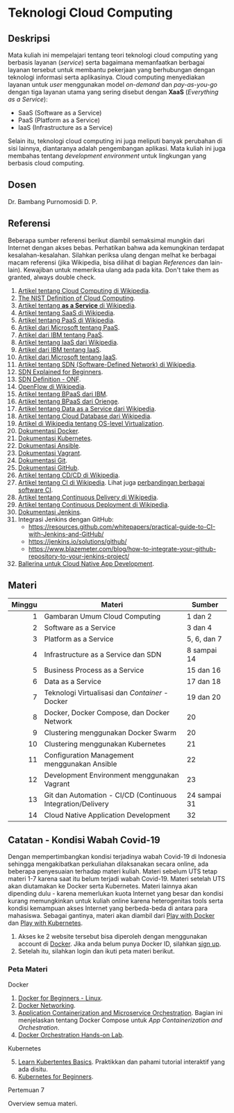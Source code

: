 # Teknologi Cloud Computing

## Deskripsi

Mata kuliah ini mempelajari tentang teori teknologi cloud computing yang berbasis layanan
(*service*) serta bagaimana memanfaatkan berbagai layanan tersebut untuk membantu pekerjaan yang
berhubungan dengan teknologi informasi serta aplikasinya. Cloud computing menyediakan layanan untuk
*user* menggunakan model *on-demand* dan *pay-as-you-go* dengan tiga layanan utama yang sering
disebut dengan **XaaS** (*Everything as a Service*):

* SaaS (Software as a Service)
* PaaS (Platform as a Service)
* IaaS (Infrastructure as a Service)

Selain itu, teknologi cloud computing ini juga meliputi banyak perubahan di sisi lainnya,
diantaranya adalah pengembangan aplikasi. Mata kuliah ini juga membahas tentang *development
environment* untuk lingkungan yang berbasis cloud computing.

## Dosen

Dr. Bambang Purnomosidi D. P.

## Referensi

Beberapa sumber referensi berikut diambil semaksimal mungkin dari Internet dengan akses bebas.
Perhatikan bahwa ada kemungkinan terdapat kesalahan-kesalahan. Silahkan periksa ulang dengan melhat
ke berbagai macam referensi (jika Wikipedia, bisa dilihat di bagian *References* dan lain-lain).
Kewajiban untuk memeriksa ulang ada pada kita. Don't take them as granted, always double check.

1. [Artikel tentang Cloud Computing di Wikipedia](https://en.wikipedia.org/wiki/Cloud_computing).
2. [The NIST Definition of Cloud Computing](https://nvlpubs.nist.gov/nistpubs/Legacy/SP/nistspecialpublication800-145.pdf).
3. [Artikel tentang **as a Service** di Wikipedia](https://en.wikipedia.org/wiki/As_a_service).
4. [Artikel tentang SaaS di Wikipedia](https://en.wikipedia.org/wiki/Software_as_a_service).
5. [Artikel tentang PaaS di Wikipedia](https://en.wikipedia.org/wiki/Platform_as_a_service).
6. [Artikel dari Microsoft tentang PaaS](https://azure.microsoft.com/en-us/overview/what-is-paas/).
7. [Artikel dari IBM tentang PaaS](https://www.ibm.com/cloud/learn/paas).
8. [Artikel tentang IaaS dari Wikipedia](https://en.wikipedia.org/wiki/Infrastructure_as_a_service).
9. [Artikel dari IBM tentang IaaS](https://www.ibm.com/cloud/learn/iaas).
10. [Artikel dari Microsoft tentang IaaS](https://azure.microsoft.com/en-us/overview/what-is-iaas/).
11. [Artikel tentang SDN (Software-Defined Network) di Wikipedia](https://en.wikipedia.org/wiki/Software-defined_networking).
12. [SDN Explained for Beginners](https://www.howtoforge.com/tutorial/software-defined-networking-sdn-explained-for-beginners/).
13. [SDN Definition - ONF](https://www.opennetworking.org/sdn-definition/).
14. [OpenFlow di Wikipedia](https://en.wikipedia.org/wiki/OpenFlow).
15. [Artikel tentang BPaaS dari IBM](https://www.ibm.com/blogs/cloud-computing/2011/12/19/business-process-as-a-service-bpaas-delivered-from-the-cloud/).
16. [Artikel tentang BPaaS dari Orienge](http://www.orienge.com/blog/bpaas_model_diagram_advantages_and_prospects).
17. [Artikel tentang Data as a Service dari Wikipedia](https://en.wikipedia.org/wiki/Data_as_a_service).
18. [Artikel tentang Cloud Database dari Wikipedia](https://en.wikipedia.org/wiki/Cloud_database).
19. [Artikel di Wikipedia tentang OS-level Virtualization](https://en.wikipedia.org/wiki/OS-level_virtualization).
20. [Dokumentasi Docker](https://docs.docker.com/).
21. [Dokumentasi Kubernetes](https://kubernetes.io/docs/home/).
22. [Dokumentasi Ansible](https://docs.ansible.com/).
23. [Dokumentasi Vagrant](https://www.vagrantup.com/docs/).
24. [Dokumentasi Git](https://git-scm.com/doc).
25. [Dokumentasi GitHub](https://help.github.com/en).
26. [Artikel tentang CD/CD di Wikipedia](https://en.wikipedia.org/wiki/CI/CD).
27. [Artikel tentang CI di Wikipedia](https://en.wikipedia.org/wiki/Continuous_integration). Lihat juga [perbandingan berbagai software CI](https://en.wikipedia.org/wiki/Comparison_of_continuous_integration_software).
28. [Artikel tentang Continuous Delivery di Wikipedia](https://en.wikipedia.org/wiki/Continuous_delivery).
29. [Artikel tentang Continuous Deployment di Wikipedia](https://en.wikipedia.org/wiki/Continuous_deployment).
30. [Dokumentasi Jenkins](https://jenkins.io/doc/).
31. Integrasi Jenkins dengan GitHub:
    * https://resources.github.com/whitepapers/practical-guide-to-CI-with-Jenkins-and-GitHub/
    * https://jenkins.io/solutions/github/
    * https://www.blazemeter.com/blog/how-to-integrate-your-github-repository-to-your-jenkins-project/
32. [Ballerina untuk Cloud Native App Development](https://ballerina.io/v1-1/learn/).

## Materi

| Minggu | Materi | Sumber |
|-------:|--------|--------|
| 1 | Gambaran Umum Cloud Computing | 1 dan 2 |
| 2 | Software as a Service | 3 dan 4 |
| 3 | Platform as a Service | 5, 6, dan 7 |
| 4 | Infrastructure as a Service dan SDN | 8 sampai 14 |
| 5 | Business Process as a Service | 15 dan 16 |
| 6 | Data as a Service | 17 dan 18 |
| 7 | Teknologi Virtualisasi dan *Container* - Docker | 19 dan 20 |
| 8 | Docker, Docker Compose, dan Docker Network | 20 |
| 9 | Clustering menggunakan Docker Swarm | 20 |
| 10 | Clustering menggunakan Kubernetes | 21 |
| 11 | Configuration Management menggunakan Ansible | 22 |
| 12 | Development Environment menggunakan Vagrant | 23 |
| 13 | Git dan Automation - CI/CD (Continuous Integration/Delivery | 24 sampai 31 |
| 14 | Cloud Native Application Development | 32 |


## Catatan - Kondisi Wabah Covid-19

Dengan mempertimbangkan kondisi terjadinya wabah Covid-19 di Indonesia sehingga mengakibatkan perkuliahan dilaksanakan secara online, ada beberapa penyesuaian terhadap materi kuliah. Materi sebelum UTS tetap materi 1-7 karena saat itu belum terjadi wabah Covid-19. Materi setelah UTS akan diutamakan ke Docker serta Kubernetes. Materi lainnya akan dipending dulu - karena memerlukan kuota Internet yang besar dan kondisi kurang memungkinkan untuk kuliah online karena heterogenitas tools serta kondisi kemampuan akses Internet yang berbeda-beda di antara para mahasiswa. Sebagai gantinya, materi akan diambil dari [Play with Docker](https://labs.play-with-docker.com/) dan [Play with Kubernetes](https://labs.play-with-k8s.com/).

1.  Akses ke 2 website tersebut bisa diperoleh dengan menggunakan account di [Docker](https://docker.com). Jika anda belum punya Docker ID, silahkan [sign up](https://hub.docker.com/signup).
2.  Setelah itu, silahkan login dan ikuti peta materi berikut.

### Peta Materi

Docker

1.  [Docker for Beginners - Linux](https://training.play-with-docker.com/beginner-linux/).
2.  [Docker Networking](https://training.play-with-docker.com/docker-networking-hol/).
3.  [Application Containerization and Microservice Orchestration](https://training.play-with-docker.com/microservice-orchestration/). Bagian ini menjelaskan tentang Docker Compose untuk *App Containerization and Orchestration*.
4.  [Docker Orchestration Hands-on Lab](https://training.play-with-docker.com/orchestration-hol/).

Kubernetes

5.  [Learn Kubertentes Basics](https://kubernetes.io/docs/tutorials/kubernetes-basics/). Praktikkan dan pahami tutorial interaktif yang ada disitu.
6.  [Kubernetes for Beginners](https://training.play-with-kubernetes.com/kubernetes-workshop/).

Pertemuan 7 

Overview semua materi.

